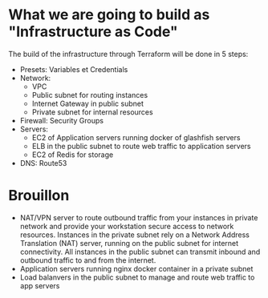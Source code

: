 # What we are going to build as "Infrastructure as Code"

The build of the infrastructure through Terraform will be done in 5 steps:
- Presets: Variables et Credentials
- Network:
  - VPC
  - Public subnet for routing instances
  - Internet Gateway in public subnet
  - Private subnet for internal resources
- Firewall: Security Groups
- Servers: 
  - EC2 of Application servers running docker of glashfish servers
  - ELB in the public subnet to route web traffic to application servers 
  - EC2 of Redis for storage
- DNS: Route53


# Brouillon

- NAT/VPN server to route outbound traffic from your instances in private network
and provide your workstation secure access to network resources. Instances in the private subnet rely on a Network Address Translation (NAT) server, running on the public subnet for internet connectivity. All instances in the public subnet can transmit inbound and outbound traffic to and from the internet.
- Application servers running nginx docker container in a private subnet
- Load balanvers in the public subnet to manage and route web traffic to app servers
